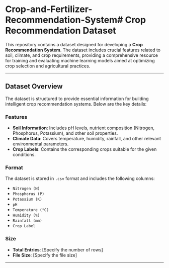 # Crop-and-Fertilizer-Recommendation-System# Crop Recommendation Dataset

This repository contains a dataset designed for developing a **Crop Recommendation System**. The dataset includes crucial features related to soil, climate, and crop requirements, providing a comprehensive resource for training and evaluating machine learning models aimed at optimizing crop selection and agricultural practices.

---

## Dataset Overview

The dataset is structured to provide essential information for building intelligent crop recommendation systems. Below are the key details:

### Features
- **Soil Information**: Includes pH levels, nutrient composition (Nitrogen, Phosphorus, Potassium), and other soil properties.
- **Climate Data**: Covers temperature, humidity, rainfall, and other relevant environmental parameters.
- **Crop Labels**: Contains the corresponding crops suitable for the given conditions.

### Format
The dataset is stored in `.csv` format and includes the following columns:
- `Nitrogen (N)`  
- `Phosphorus (P)`  
- `Potassium (K)`  
- `pH`  
- `Temperature (°C)`  
- `Humidity (%)`  
- `Rainfall (mm)`  
- `Crop Label`

### Size
- **Total Entries**: [Specify the number of rows]
- **File Size**: [Specify the file size]

---
